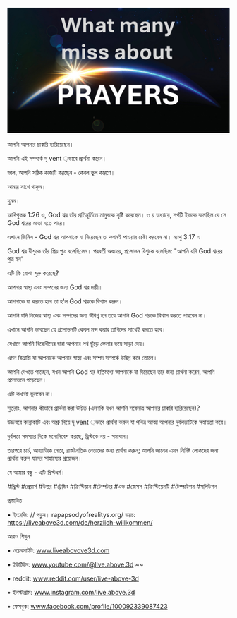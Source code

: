![Video cover image](../cover.jpg)

আপনি আপনার চাকরি হারিয়েছেন।

আপনি এই সম্পর্কে দৃ vent ়ভাবে প্রার্থনা করেন।

ভাল, আপনি সঠিক কাজটি করছেন - কেবল ভুল কারণে।

আমার সাথে থাকুন।

হুমম।

আদিপুস্তক 1:26 এ, God শ্বর তাঁর প্রতিমূর্তিতে মানুষকে সৃষ্টি করেছেন। ৩ য় অধ্যায়ে, সর্পটি ইভকে বলেছিল যে সে God শ্বরের মতো হতে পারে।

এখানে জিনিস - God শ্বর আপনাকে যা দিয়েছেন তা কখনই পাওয়ার চেষ্টা করবেন না। ম্যাথু 3:17 এ

God শ্বর যীশুকে তাঁর প্রিয় পুত্র বলেছিলেন। পরবর্তী অধ্যায়ে, প্রলোভন যিশুকে বলেছিল: "আপনি যদি God শ্বরের পুত্র হন"

এটি কি বোঝা শুরু করেছে?

আপনার স্বাস্থ্য এবং সম্পদের জন্য God শ্বর দায়ী।

আপনাকে যা করতে হবে তা হ'ল God শ্বরকে বিশ্বাস করুন।

আপনি যদি নিজের স্বাস্থ্য এবং সম্পদের জন্য উদ্বিগ্ন হন তবে আপনি God শ্বরকে বিশ্বাস করতে পারবেন না।

এখানে আপনি ভাবছেন যে প্রলোভনটি কেবল মন্দ করার তাগিদের সাথেই করতে হবে।

যেখানে আপনি বিরোধীদের দ্বারা আপনার পথ ছুঁড়ে ফেলার ভয়ে সাড়া দেয়।

এমন বিভ্রান্তি যা আপনাকে আপনার স্বাস্থ্য এবং সম্পদ সম্পর্কে উদ্বিগ্ন করে তোলে।

আপনি দেখতে পাচ্ছেন, যখন আপনি God শ্বর ইতিমধ্যে আপনাকে যা দিয়েছেন তার জন্য প্রার্থনা করেন, আপনি প্রলোভনে পড়েছেন।

এটি কখনই ভুলবেন না।

সুতরাং, আপনার কীভাবে প্রার্থনা করা উচিত (এমনকি যখন আপনি সবেমাত্র আপনার চাকরি হারিয়েছেন)?

উচ্চস্বরে কান্নাকাটি এবং অশ্রু নিয়ে দৃ vent ়ভাবে প্রার্থনা করুন যা পবিত্র আত্মা আপনার দুর্বলতাটিকে সহায়তা করে।

দুর্বলতা সমস্যার দিকে মনোনিবেশ করছে, খ্রিস্টকে নয় - সমাধান।

তারপরে চার্চ, আধ্যাত্মিক নেতা, রাজনৈতিক নেতাদের জন্য প্রার্থনা করুন; আপনি জানেন এমন নির্দিষ্ট লোকদের জন্য প্রার্থনা করুন যাদের সাহায্যের প্রয়োজন।

যে আমার বন্ধু - এটি খ্রিস্টধর্ম।

#খ্রিস্ট #প্রেয়ার্স #উত্তর #ট্রেন্ডিং #ক্রিস্টিয়ান #টেম্পটার #এভ #জেসস #ক্রিস্টিয়েনটি #টেম্পটেশন #সলিউশন

প্রস্তাবিত

• ইংরেজি: // পড়ুন। rapapsodyofrealitys.org/ ডয়চ: https://liveabove3d.com/de/herzlich-willkommen/

আরও শিখুন

• ওয়েবসাইট: www.liveabovove3d.com

• ইউটিউব: www.youtube.com/@live.above.3d ~~

• reddit: www.reddit.com/user/live-above-3d

• ইনস্টাগ্রাম: www.instagram.com/live.above.3d

• ফেসবুক: www.facebook.com/profile/100092339087423